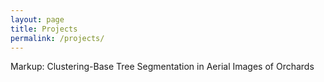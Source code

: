 ```yaml
---
layout: page
title: Projects
permalink: /projects/
---
```


Markup: Clustering-Base Tree Segmentation in Aerial Images of Orchards
